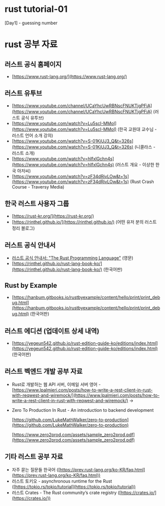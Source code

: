# rust tutorial-01

[Day1] - guessing number

# rust 공부 자료

## 러스트 공식 홈페이지

- [https://www.rust-lang.org/](https://www.rust-lang.org/)

## 러스트 유투브

- [https://www.youtube.com/channel/UCaYhcUwRBNscFNUKTjgPFiA](https://www.youtube.com/channel/UCaYhcUwRBNscFNUKTjgPFiA) (러스트 공식 유투브)
- [https://www.youtube.com/watch?v=Lu5scI-MMoI](https://www.youtube.com/watch?v=Lu5scI-MMoI) (한국 교원대 교수님 - 러스트 언어 소개 강의)
- [https://www.youtube.com/watch?v=S-01KjUJ3_Q&t=326s](https://www.youtube.com/watch?v=S-01KjUJ3_Q&t=326s) (니콜라스 - 러스트 소개)
- [https://www.youtube.com/watch?v=hIfxlGchn4s](https://www.youtube.com/watch?v=hIfxlGchn4s) (러스트 개요 - 이상한 한국 아저씨)
- [https://www.youtube.com/watch?v=zF34dRivLOw&t=1s](https://www.youtube.com/watch?v=zF34dRivLOw&t=1s) (Rust Crash Course - Traversy Media)

## 한국 러스트 사용자 그룹

- [https://rust-kr.org/](https://rust-kr.org/)
- [https://rinthel.github.io/](https://rinthel.github.io/) (어떤 유저 분의 러스트 정리 블로그)

## 러스트 공식 안내서

- [러스트 공식 안내서: "The Rust Programming Language"](https://doc.rust-lang.org/book/) (영문)
- [https://rinthel.github.io/rust-lang-book-ko/](https://rinthel.github.io/rust-lang-book-ko/) (한국어판)

## Rust by Example

- [https://hanbum.gitbooks.io/rustbyexample/content/hello/print/print_debug.html](https://hanbum.gitbooks.io/rustbyexample/content/hello/print/print_debug.html) (한국어판)

## 러스트 에디션 (업데이트 상세 내역)

- [https://yegeun542.github.io/rust-edition-guide-ko/editions/index.html](https://yegeun542.github.io/rust-edition-guide-ko/editions/index.html) (한국어판)

## 러스트 벡엔드 개발 공부 자료

- Rust로 개발하는 웹 API 서버, 이메일 서버 영어 - [https://www.lpalmieri.com/posts/how-to-write-a-rest-client-in-rust-with-reqwest-and-wiremock/](https://www.lpalmieri.com/posts/how-to-write-a-rest-client-in-rust-with-reqwest-and-wiremock/) →

- Zero To Production In Rust - An introduction to backend development

  [https://github.com/LukeMathWalker/zero-to-production](https://github.com/LukeMathWalker/zero-to-production)

  [https://www.zero2prod.com/assets/sample_zero2prod.pdf](https://www.zero2prod.com/assets/sample_zero2prod.pdf)

## 기타 러스트 공부 자료

- 자주 묻는 질문들 한국어 ([https://prev.rust-lang.org/ko-KR/faq.html](https://prev.rust-lang.org/ko-KR/faq.html))
- 러스트 토키오 - asynchronous runtime for the Rust ([https://tokio.rs/tokio/tutorial](https://tokio.rs/tokio/tutorial))
- 러스트 Crates - The Rust community’s crate registry ([https://crates.io/](https://crates.io/))
